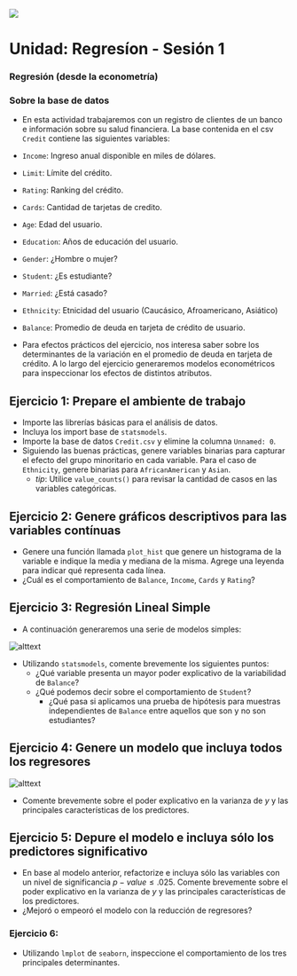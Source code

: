 ![](logo.png)

# Unidad: Regresíon - Sesión 1

### Regresión (desde la econometría)


### Sobre la base de datos

* En esta actividad trabajaremos con un registro de clientes de un banco e información sobre su salud financiera. La base contenida en el csv `Credit` contiene las siguientes variables:

* `Income`: Ingreso anual disponible en miles de dólares.
* `Limit`: Límite del crédito.
* `Rating`: Ranking del crédito.
* `Cards`: Cantidad de tarjetas de credito.
* `Age`: Edad del usuario.
* `Education`: Años de educación del usuario.
* `Gender`: ¿Hombre o mujer?
* `Student`: ¿Es estudiante?
* `Married`: ¿Está casado?
* `Ethnicity`: Etnicidad del usuario (Caucásico, Afroamericano, Asiático)
* `Balance`: Promedio de deuda en tarjeta de crédito de usuario.

* Para efectos prácticos del ejercicio, nos interesa saber sobre los determinantes de la variación en el promedio de deuda en tarjeta de crédito. A lo largo del ejercicio generaremos modelos econométricos para inspeccionar los efectos de distintos atributos.

## Ejercicio 1: Prepare el ambiente de trabajo

* Importe las librerías básicas para el análisis de datos.
* Incluya los import base de `statsmodels`.
* Importe la base de datos `Credit.csv` y elimine la columna `Unnamed: 0`.
* Siguiendo las buenas prácticas, genere variables binarias para capturar el efecto del grupo minoritario en cada variable. Para el caso de `Ethnicity`, genere binarias para `AfricanAmerican` y `Asian`.
    - _tip_: Utilice `value_counts()` para revisar la cantidad de casos en las variables categóricas.

## Ejercicio 2: Genere gráficos descriptivos para las variables contínuas

* Genere una función llamada `plot_hist` que genere un histograma de la variable e indique la media y mediana de la misma. Agrege una leyenda para indicar qué representa cada línea.
* ¿Cuál es el comportamiento de `Balance`, `Income`, `Cards` y `Rating`?



## Ejercicio 3: Regresión Lineal Simple

* A continuación generaremos una serie de modelos simples:

![alttext](eq1.gif)

* Utilizando `statsmodels`, comente brevemente los siguientes puntos:
    - ¿Qué variable presenta un mayor poder explicativo de la variabilidad de `Balance`?
    - ¿Qué podemos decir sobre el comportamiento de `Student`?
        - ¿Qué pasa si aplicamos una prueba de hipótesis para muestras independientes de `Balance` entre aquellos que son y no son estudiantes?

## Ejercicio 4: Genere un modelo que incluya todos los regresores

![alttext](eq2.gif)

* Comente brevemente sobre el poder explicativo en la varianza de $y$ y las principales características de los predictores.

## Ejercicio 5: Depure el modelo e incluya sólo los predictores significativo

* En base al modelo anterior, refactorize e incluya sólo las variables con un nivel de significancia $p-value\leq.025$. Comente brevemente sobre el poder explicativo en la varianza de $y$ y las principales características de los predictores.
* ¿Mejoró o empeoró el modelo con la reducción de regresores?


### Ejercicio 6: 

* Utilizando `lmplot` de `seaborn`, inspeccione el comportamiento de los tres principales determinantes.

